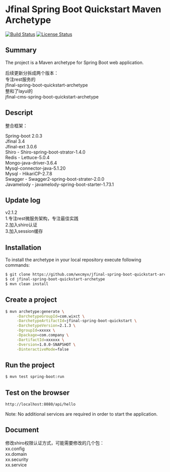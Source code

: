 Jfinal Spring Boot Quickstart Maven Archetype
=========================================

[![Build Status](https://travis-ci.org/suzel/spring-boot-quickstart-archetype.svg?branch=master)](https://travis-ci.org/suzel/spring-boot-quickstart-archetype)
[![License Status](https://img.shields.io/badge/license-MIT-blue.svg)](https://raw.githubusercontent.com/suzel/spring-boot-quickstart-archetype/master/LICENSE)

Summary
-------
The project is a Maven archetype for Spring Boot web application.

后续更新分拆成两个版本：<br>
专注rest服务的<br>
jfinal-spring-boot-quickstart-archetype<br>
整和了layui的<br>
jfinal-cms-spring-boot-quickstart-archetype

Descript
-------
整合框架：<br>

Spring-boot 2.0.3 <br>
Jfinal 3.4<br>
Jfinal-ext 3.0.6<br>
Shiro - Shiro-spring-boot-strator-1.4.0<br>
Redis - Lettuce-5.0.4<br>
Mongo-java-driver-3.6.4<br>
Mysql-connector-java-5.1.20<br>
Mysql - HikariCP-2.7.8<br>
Swagger - Swagger2-spring-boot-strater-2.0.0<br>
Javamelody - javamelody-spring-boot-starter-1.73.1<br>

Update log
-------------------
v2.1.2 <br>
1.专注rest微服务架构，专注最佳实践<br>
2.加入shiro认证<br>
3.加入session缓存

Installation
------------

To install the archetype in your local repository execute following commands:

```sh
$ git clone https://github.com/wxcmyx/jfinal-spring-boot-quickstart-archetype.git
$ cd jfinal-spring-boot-quickstart-archetype
$ mvn clean install
```

Create a project
----------------

```sh
$ mvn archetype:generate \
     -DarchetypeGroupId=com.wixct \
     -DarchetypeArtifactId=jfinal-spring-boot-quickstart \
     -DarchetypeVersion=2.1.3 \
     -DgroupId=xxxxx \
     -Dpackage=com.company \
     -DartifactId=xxxxxx \
     -Dversion=1.0.0-SNAPSHOT \
     -DinteractiveMode=false
```

Run the project
----------------

```sh
$ mvn test spring-boot:run
```

Test on the browser
-------------------

```sh
http://localhost:8080/api/hello
```

Note: No additional services are required in order to start the application.

Document
---------
修改shiro权限认证方式，可能需要修改的几个包：<br>
xx.config<br>
xx.domain<br>
xx.security<br>
xx.service
